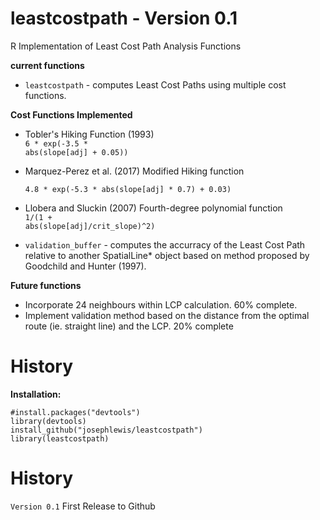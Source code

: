 # leastcostpath - Version 0.1

R Implementation of Least Cost Path Analysis Functions

<b>current functions</b>
* <code>leastcostpath</code> - computes Least Cost Paths using multiple cost functions.</b>

<b>Cost Functions Implemented</b><br />

* Tobler's Hiking Function (1993)</b><br /> 
<code>6 * exp(-3.5 * abs(slope[adj] + 0.05))</code><br />


* Marquez-Perez et al. (2017) Modified Hiking function<br />
<code> 4.8 * exp(-5.3 * abs(slope[adj] * 0.7) + 0.03)</code><br />

* Llobera and Sluckin (2007) Fourth-degree polynomial function<br /> 
<code>1/(1 + abs(slope[adj]/crit_slope)^2)</code><br />

* <code>validation_buffer</code> - computes the accurracy of the Least Cost Path relative to another SpatialLine* object based on method proposed by Goodchild and Hunter (1997).

<b> Future functions</b>
* Incorporate 24 neighbours within LCP calculation. 60% complete.
* Implement validation method based on the distance from the optimal route (ie. straight line) and the LCP. 20% complete

# History

<b>Installation:</b>

<code>#install.packages("devtools")</code><br />
<code>library(devtools)</code><br />
<code>install_github("josephlewis/leastcostpath")</code><br />
<code>library(leastcostpath)</code>

# History

<code>Version 0.1</code> First Release to Github

